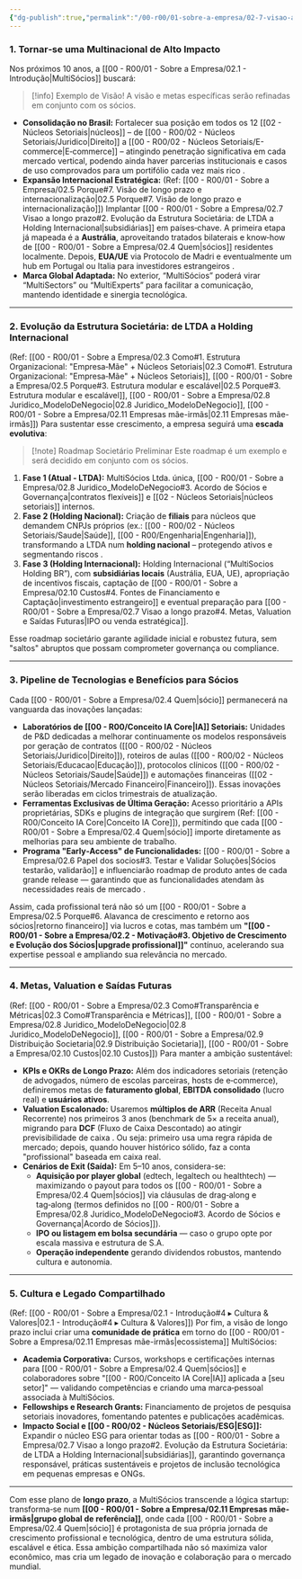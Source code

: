 ```yaml
---
{"dg-publish":true,"permalink":"/00-r00/01-sobre-a-empresa/02-7-visao-a-longo-prazo/","tags":["vision","long-term","strategy","growth","internationalization","structure","exit-strategy","MOC"],"noteIcon":""}
---
```


### 1. Tornar‑se uma Multinacional de Alto Impacto

Nos próximos 10 anos, a [[00 - R00/01 - Sobre a Empresa/02.1 - Introdução\|MultiSócios]] buscará:

> [!info] Exemplo de Visão!
> A visão e metas específicas serão refinadas em conjunto com os sócios.

*   **Consolidação no Brasil:** Fortalecer sua posição em todos os 12 [[02 - Núcleos Setoriais\|núcleos]] – de [[00 - R00/02 - Núcleos Setoriais/Juridico\|Direito]] a [[00 - R00/02 - Núcleos Setoriais/E-commerce\|E‑commerce]] – atingindo penetração significativa em cada mercado vertical, podendo ainda haver parcerias institucionais e casos de uso comprovados para um portifólio cada vez mais rico .
*   **Expansão Internacional Estratégica:** (Ref: [[00 - R00/01 - Sobre a Empresa/02.5 Porque#7. Visão de longo prazo e internacionalização\|02.5 Porque#7. Visão de longo prazo e internacionalização]]) Implantar [[00 - R00/01 - Sobre a Empresa/02.7 Visao a longo prazo#2. Evolução da Estrutura Societária: de LTDA a Holding Internacional\|subsidiárias]] em países‑chave. A primeira etapa já mapeada é a **Austrália**, aproveitando tratados bilaterais e know‑how de [[00 - R00/01 - Sobre a Empresa/02.4 Quem\|sócios]] residentes localmente. Depois, **EUA/UE** via Protocolo de Madri e eventualmente um hub em Portugal ou Italia para investidores estrangeiros .
*   **Marca Global Adaptada:** No exterior, “MultiSócios” poderá virar “MultiSectors” ou “MultiExperts” para facilitar a comunicação, mantendo identidade e sinergia tecnológica.

---

### 2. Evolução da Estrutura Societária: de LTDA a Holding Internacional

(Ref: [[00 - R00/01 - Sobre a Empresa/02.3 Como#1. Estrutura Organizacional: "Empresa‑Mãe" + Núcleos Setoriais\|02.3 Como#1. Estrutura Organizacional: "Empresa‑Mãe" + Núcleos Setoriais]], [[00 - R00/01 - Sobre a Empresa/02.5 Porque#3. Estrutura modular e escalável\|02.5 Porque#3. Estrutura modular e escalável]], [[00 - R00/01 - Sobre a Empresa/02.8 Juridico_ModeloDeNegocio\|02.8 Juridico_ModeloDeNegocio]], [[00 - R00/01 - Sobre a Empresa/02.11 Empresas mãe-irmãs\|02.11 Empresas mãe-irmãs]])
Para sustentar esse crescimento, a empresa seguirá uma **escada evolutiva**:

> [!note] Roadmap Societário Preliminar
> Este roadmap é um exemplo e será decidido em conjunto com os sócios.

1.  **Fase 1 (Atual - LTDA):** MultiSócios Ltda. única, [[00 - R00/01 - Sobre a Empresa/02.8 Juridico_ModeloDeNegocio#3. Acordo de Sócios e Governança\|contratos flexíveis]] e [[02 - Núcleos Setoriais\|núcleos setoriais]] internos.
2.  **Fase 2 (Holding Nacional):** Criação de **filiais** para núcleos que demandem CNPJs próprios (ex.: [[00 - R00/02 - Núcleos Setoriais/Saude\|Saúde]], [[00 - R00/Engenharia\|Engenharia]]), transformando a LTDA num **holding nacional** – protegendo ativos e segmentando riscos .
3.  **Fase 3 (Holding Internacional):** Holding Internacional (“MultiSocios Holding BR”), com **subsidiárias locais** (Austrália, EUA, UE), apropriação de incentivos fiscais, captação de [[00 - R00/01 - Sobre a Empresa/02.10 Custos#4. Fontes de Financiamento e Captação\|investimento estrangeiro]] e eventual preparação para [[00 - R00/01 - Sobre a Empresa/02.7 Visao a longo prazo#4. Metas, Valuation e Saídas Futuras\|IPO ou venda estratégica]].

Esse roadmap societário garante agilidade inicial e robustez futura, sem "saltos" abruptos que possam comprometer governança ou compliance.

---

### 3. Pipeline de Tecnologias e Benefícios para Sócios

Cada [[00 - R00/01 - Sobre a Empresa/02.4 Quem\|sócio]] permanecerá na vanguarda das inovações lançadas:

*   **Laboratórios de [[00 - R00/Conceito IA Core\|IA]] Setoriais:** Unidades de P&D dedicadas a melhorar continuamente os modelos responsáveis por geração de contratos ([[00 - R00/02 - Núcleos Setoriais/Juridico\|Direito]]), roteiros de aulas ([[00 - R00/02 - Núcleos Setoriais/Educacao\|Educação]]), protocolos clínicos ([[00 - R00/02 - Núcleos Setoriais/Saude\|Saúde]]) e automações financeiras ([[02 - Núcleos Setoriais/Mercado Financeiro\|Financeiro]]). Essas inovações serão liberadas em ciclos trimestrais de atualização.
*   **Ferramentas Exclusivas de Última Geração:** Acesso prioritário a APIs proprietárias, SDKs e plugins de integração que surgirem (Ref: [[00 - R00/Conceito IA Core\|Conceito IA Core]]), permitindo que cada [[00 - R00/01 - Sobre a Empresa/02.4 Quem\|sócio]] importe diretamente as melhorias para seu ambiente de trabalho.
*   **Programa "Early‑Access" de Funcionalidades:** [[00 - R00/01 - Sobre a Empresa/02.6 Papel dos socios#3. Testar e Validar Soluções\|Sócios testarão, validarão]] e influenciarão roadmap de produto antes de cada grande release — garantindo que as funcionalidades atendam às necessidades reais de mercado .

Assim, cada profissional terá não só um [[00 - R00/01 - Sobre a Empresa/02.5 Porque#6. Alavanca de crescimento e retorno aos sócios\|retorno financeiro]] via lucros e cotas, mas também um **"[[00 - R00/01 - Sobre a Empresa/02.2 - Motivação#3. Objetivo de Crescimento e Evolução dos Sócios\|upgrade profissional]]"** contínuo, acelerando sua expertise pessoal e ampliando sua relevância no mercado.

---

### 4. Metas, Valuation e Saídas Futuras

(Ref: [[00 - R00/01 - Sobre a Empresa/02.3 Como#Transparência e Métricas\|02.3 Como#Transparência e Métricas]], [[00 - R00/01 - Sobre a Empresa/02.8 Juridico_ModeloDeNegocio\|02.8 Juridico_ModeloDeNegocio]], [[00 - R00/01 - Sobre a Empresa/02.9 Distribuição Societaria\|02.9 Distribuição Societaria]], [[00 - R00/01 - Sobre a Empresa/02.10 Custos\|02.10 Custos]])
Para manter a ambição sustentável:

*   **KPIs e OKRs de Longo Prazo:** Além dos indicadores setoriais (retenção de advogados, número de escolas parceiras, hosts de e‑commerce), definiremos metas de **faturamento global**, **EBITDA consolidado** (lucro real) e **usuários ativos**.
*   **Valuation Escalonado:** Usaremos **múltiplos de ARR** (Receita Anual Recorrente) nos primeiros 3 anos (benchmark de 5× a receita anual), migrando para **DCF** (Fluxo de Caixa Descontado) ao atingir previsibilidade de caixa . Ou seja: primeiro usa uma regra rápida de mercado; depois, quando houver histórico sólido, faz a conta "profissional" baseada em caixa real.
*   **Cenários de Exit (Saída):** Em 5–10 anos, considera-se:
    *   **Aquisição por player global** (edtech, legaltech ou healthtech) — maximizando o payout para todos os [[00 - R00/01 - Sobre a Empresa/02.4 Quem\|sócios]] via cláusulas de drag‑along e tag‑along (termos definidos no [[00 - R00/01 - Sobre a Empresa/02.8 Juridico_ModeloDeNegocio#3. Acordo de Sócios e Governança\|Acordo de Sócios]]).
    *   **IPO ou listagem em bolsa secundária** — caso o grupo opte por escala massiva e estrutura de S.A.
    *   **Operação independente** gerando dividendos robustos, mantendo cultura e autonomia.

---

### 5. Cultura e Legado Compartilhado

(Ref: [[00 - R00/01 - Sobre a Empresa/02.1 - Introdução#4 ▸ Cultura & Valores\|02.1 - Introdução#4 ▸ Cultura & Valores]])
Por fim, a visão de longo prazo inclui criar uma **comunidade de prática** em torno do [[00 - R00/01 - Sobre a Empresa/02.11 Empresas mãe-irmãs\|ecossistema]] MultiSócios:

*   **Academia Corporativa:** Cursos, workshops e certificações internas para [[00 - R00/01 - Sobre a Empresa/02.4 Quem\|sócios]] e colaboradores sobre "[[00 - R00/Conceito IA Core\|IA]] aplicada a [seu setor]" — validando competências e criando uma marca‑pessoal associada à MultiSócios.
*   **Fellowships e Research Grants:** Financiamento de projetos de pesquisa setoriais inovadores, fomentando patentes e publicações acadêmicas.
*   **Impacto Social e [[00 - R00/02 - Núcleos Setoriais/ESG\|ESG]]:** Expandir o núcleo ESG para orientar todas as [[00 - R00/01 - Sobre a Empresa/02.7 Visao a longo prazo#2. Evolução da Estrutura Societária: de LTDA a Holding Internacional\|subsidiárias]], garantindo governança responsável, práticas sustentáveis e projetos de inclusão tecnológica em pequenas empresas e ONGs.

---

Com esse plano de **longo prazo**, a MultiSócios transcende a lógica startup: transforma‑se num **[[00 - R00/01 - Sobre a Empresa/02.11 Empresas mãe-irmãs\|grupo global de referência]]**, onde cada [[00 - R00/01 - Sobre a Empresa/02.4 Quem\|sócio]] é protagonista de sua própria jornada de crescimento profissional e tecnológica, dentro de uma estrutura sólida, escalável e ética. Essa ambição compartilhada não só maximiza valor econômico, mas cria um legado de inovação e colaboração para o mercado mundial.